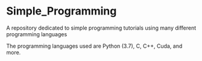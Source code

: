 # Simple_Programming

A repository dedicated to simple programming tutorials using many different programming languages

The programming languages used are Python (3.7), C, C++, Cuda, and more.
